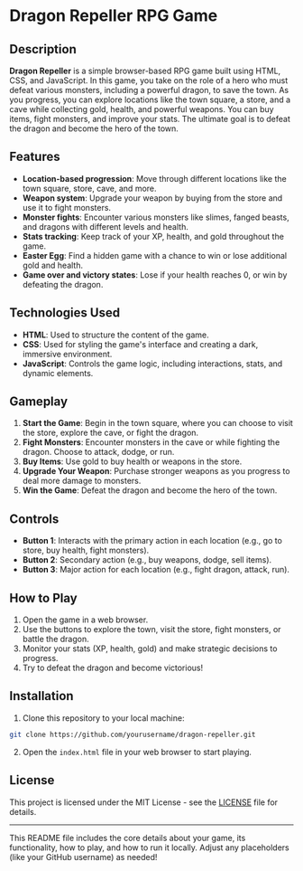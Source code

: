 
# Dragon Repeller RPG Game

## Description

**Dragon Repeller** is a simple browser-based RPG game built using HTML, CSS, and JavaScript. In this game, you take on the role of a hero who must defeat various monsters, including a powerful dragon, to save the town. As you progress, you can explore locations like the town square, a store, and a cave while collecting gold, health, and powerful weapons. You can buy items, fight monsters, and improve your stats. The ultimate goal is to defeat the dragon and become the hero of the town.

## Features

- **Location-based progression**: Move through different locations like the town square, store, cave, and more.
- **Weapon system**: Upgrade your weapon by buying from the store and use it to fight monsters.
- **Monster fights**: Encounter various monsters like slimes, fanged beasts, and dragons with different levels and health.
- **Stats tracking**: Keep track of your XP, health, and gold throughout the game.
- **Easter Egg**: Find a hidden game with a chance to win or lose additional gold and health.
- **Game over and victory states**: Lose if your health reaches 0, or win by defeating the dragon.

## Technologies Used

- **HTML**: Used to structure the content of the game.
- **CSS**: Used for styling the game's interface and creating a dark, immersive environment.
- **JavaScript**: Controls the game logic, including interactions, stats, and dynamic elements.

## Gameplay

1. **Start the Game**: Begin in the town square, where you can choose to visit the store, explore the cave, or fight the dragon.
2. **Fight Monsters**: Encounter monsters in the cave or while fighting the dragon. Choose to attack, dodge, or run.
3. **Buy Items**: Use gold to buy health or weapons in the store.
4. **Upgrade Your Weapon**: Purchase stronger weapons as you progress to deal more damage to monsters.
5. **Win the Game**: Defeat the dragon and become the hero of the town.

## Controls

- **Button 1**: Interacts with the primary action in each location (e.g., go to store, buy health, fight monsters).
- **Button 2**: Secondary action (e.g., buy weapons, dodge, sell items).
- **Button 3**: Major action for each location (e.g., fight dragon, attack, run).

## How to Play

1. Open the game in a web browser.
2. Use the buttons to explore the town, visit the store, fight monsters, or battle the dragon.
3. Monitor your stats (XP, health, gold) and make strategic decisions to progress.
4. Try to defeat the dragon and become victorious!

## Installation

1. Clone this repository to your local machine:

```bash
git clone https://github.com/yourusername/dragon-repeller.git
```

2. Open the `index.html` file in your web browser to start playing.

## License

This project is licensed under the MIT License - see the [LICENSE](LICENSE) file for details.

---

This README file includes the core details about your game, its functionality, how to play, and how to run it locally. Adjust any placeholders (like your GitHub username) as needed!

